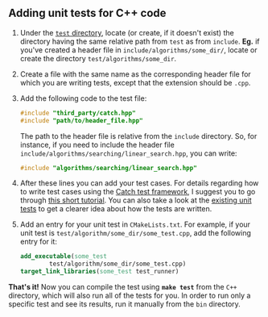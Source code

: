 ## Adding unit tests for C++ code

1. Under the [`test` directory](test), locate (or create, if it doesn't exist)
   the directory having the same relative path from `test` as from `include`.
   **Eg.** if you've created a header file in `include/algorithms/some_dir/`,
   locate or create the directory `test/algorithms/some_dir`.

1. Create a file with the same name as the corresponding header file for which
   you are writing tests, except that the extension should be `.cpp`.

1. Add the following code to the test file:
    ```c++
    #include "third_party/catch.hpp"
    #include "path/to/header_file.hpp"
    ```
    The path to the header file is relative from the `include` directory. So,
    for instance, if you need to include the header file
    `include/algorithms/searching/linear_search.hpp`, you can write:
    ```c++
    #include "algorithms/searching/linear_search.hpp"
    ```

1. After these lines you can add your test cases. For details regarding how to
   write test cases using the [Catch test framework][catch], I suggest you to
   go through [this short tutorial][catch-tutorial]. You can also take a look
   at the [existing unit tests][unit-tests] to get a clearer idea about how the
   tests are written.

1. Add an entry for your unit test in `CMakeLists.txt`. For example, if your
   unit test is `test/algorithm/some_dir/some_test.cpp`, add the following
   entry for it:
   ```cmake
   add_executable(some_test
           test/algorithm/some_dir/some_test.cpp)
   target_link_libraries(some_test test_runner)
   ```
   

**That's it!** Now you can compile the test using **`make test`** from the
`C++` directory, which will also run all of the tests for you. In order to run
only a specific test and see its results, run it manually from the `bin` directory.


[catch]: https://github.com/catchorg/Catch2
[catch-tutorial]: https://github.com/catchorg/Catch2/blob/master/docs/tutorial.md#writing-tests
[unit-tests]: https://github.com/faheel/Algos/tree/master/C%2B%2B/test
